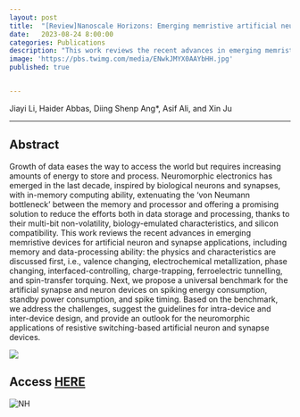```yaml
---
layout: post
title:  "[Review]Nanoscale Horizons: Emerging memristive artificial neuron and synapse devices for the neuromorphic electronics era"
date:   2023-08-24 8:00:00
categories: Publications
description: "This work reviews the recent advances in emerging memristive devices for artificial neuron and synapse applications, including memory and data-processing ability: the physics and characteristics are discussed first, i.e., valence changing, electrochemical metallization, phase changing, interfaced-controlling, charge-trapping, ferroelectric tunnelling, and spin-transfer torquing. Next, we propose a universal benchmark for the artificial synapse and neuron devices on spiking energy consumption, standby power consumption, and spike timing. Based on the benchmark, we address the challenges, suggest the guidelines for intra-device and inter-device design, and provide an outlook for the neuromorphic applications of resistive switching-based artificial neuron and synapse devices."
image: 'https://pbs.twimg.com/media/ENwkJMYX0AAYbHH.jpg'
published: true


---
```


Jiayi Li, Haider Abbas, Diing Shenp Ang\*, Asif Ali, and Xin Ju

---

## Abstract

Growth of data eases the way to access the world but requires increasing amounts of energy to store and process. Neuromorphic electronics has emerged in the last decade, inspired by biological neurons and synapses, with in-memory computing ability, extenuating the ‘von Neumann bottleneck’ between the memory and processor and offering a promising solution to reduce the efforts both in data storage and processing, thanks to their multi-bit non-volatility, biology-emulated characteristics, and silicon compatibility. This work reviews the recent advances in emerging memristive devices for artificial neuron and synapse applications, including memory and data-processing ability: the physics and characteristics are discussed first, i.e., valence changing, electrochemical metallization, phase changing, interfaced-controlling, charge-trapping, ferroelectric tunnelling, and spin-transfer torquing. Next, we propose a universal benchmark for the artificial synapse and neuron devices on spiking energy consumption, standby power consumption, and spike timing. Based on the benchmark, we address the challenges, suggest the guidelines for intra-device and inter-device design, and provide an outlook for the neuromorphic applications of resistive switching-based artificial neuron and synapse devices.

![](https://pubs.rsc.org/en/Image/Get?imageInfo.ImageType=GA&imageInfo.ImageIdentifier.ManuscriptID=D3NH00180F&imageInfo.ImageIdentifier.Year=2023.png)

<span class="__dimensions_badge_embed__" data-doi="10.1039/D3NH00180F" data-hide-zero-citations="true" data-legend="always"></span><script async src="https://badge.dimensions.ai/badge.js" charset="utf-8"></script>

## Access [HERE](https://pubs.rsc.org/en/content/articlelanding/2023/nh/d3nh00180f/)

![NH](https://pubs.rsc.org/en/Image/Get?imageInfo.ImageType=CoverIssue&imageInfo.ImageIdentifier.SerCode=nh&imageInfo.ImageIdentifier.IssueId=NH009007&imageInfo.ImageIdentifier.Year=2024)
